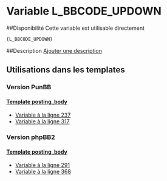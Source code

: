 # Variable L_BBCODE_UPDOWN

##Disponibilité
Cette variable est utilisable directement

```html
{L_BBCODE_UPDOWN}
```

##Description
[Ajouter une description](https://fa-tvars.appspot.com/var/L_BBCODE_UPDOWN)

## Utilisations dans les templates

### Version PunBB

#### [Template posting_body](punbb/posting_body.md#readme)
* [Variable &agrave; la ligne 237](../punbb/posting_body.tpl#L237)
* [Variable &agrave; la ligne 317](../punbb/posting_body.tpl#L317)

### Version phpBB2

#### [Template posting_body](subsilver/posting_body.md#readme)
* [Variable &agrave; la ligne 291](../subsilver/posting_body.tpl#L291)
* [Variable &agrave; la ligne 368](../subsilver/posting_body.tpl#L368)